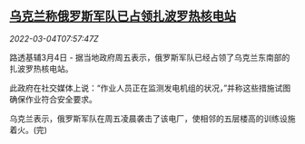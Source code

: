 <!--1646380863000-->
[乌克兰称俄罗斯军队已占领扎波罗热核电站](https://cn.reuters.com/article/russia-ukraine-nuclear-station-0304-idCNKBS2L10KS)
------

<div><i>2022-03-04T07:57:47Z</i></div><p>路透基辅3月4日 - 据当地政府周五表示，俄罗斯军队已经占领了乌克兰东南部的扎波罗热核电站。</p><p>此政府在社交媒体上说：“作业人员正在监测发电机组的状况，”并称这些措施试图确保作业符合安全要求。</p><p>乌克兰表示，俄罗斯军队在周五凌晨袭击了该电厂，使相邻的五层楼高的训练设施着火。(完)</p>
